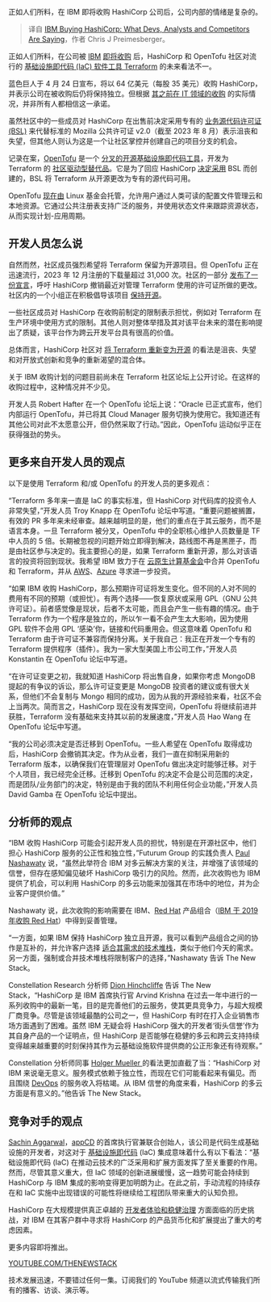 
<!--
title: IBM收购HashiCorp：开发人员、分析师和竞争对手怎么说
cover: https://cdn.thenewstack.io/media/2024/04/967925a7-hashicorp-ibm.jpg
-->

正如人们所料，在 IBM 即将收购 HashiCorp 公司后，公司内部的情绪是复杂的。

> 译自 [IBM Buying HashiCorp: What Devs, Analysts and Competitors Are Saying](https://thenewstack.io/ibm-buying-hashicorp-what-devs-analysts-and-competitors-are-saying/)，作者 Chris J Preimesberger。

正如人们所料，在公司被 [IBM](https://www.ibm.com/cloud?utm_content=inline+mention) [即将收购](https://thenewstack.io/ibm-purchases-hashicorp-for-multicloud-it-automation/) 后，HashiCorp 和 OpenTofu 社区对流行的 [基础设施即代码 (IaC) 软件工具 Terraform](https://thenewstack.io/how-to-manage-cloud-services-with-terraform/) 的未来看法不一。

蓝色巨人于 4 月 24 日宣布，将以 64 亿美元（每股 35 美元）收购 HashiCorp，并表示公司在被收购后仍将保持独立。但根据 [其之前在 IT 领域的收购](https://thenewstack.io/red-hat-ibm-acquisition-clash-of-cultures-or-best-of-both-worlds/) 的实际情况，并非所有人都相信这一承诺。

虽然社区中的一些成员对 HashiCorp 在出售前决定采用专有的 [业务源代码许可证 (BSL)](https://thenewstack.io/a-guide-to-leveraging-open-source-licensing/) 来代替标准的 Mozilla 公共许可证 v2.0（截至 2023 年 8 月）表示沮丧和失望，但其他人则认为这是一个让社区掌控并创建自己的项目分支的机会。

记录在案，[OpenTofu](https://opentofu.org/) 是一个 [分叉的开源基础设施即代码工具](https://thenewstack.io/opentofu-1-6-general-availability-open-source-infrastructure-as-code/)，开发为 Terraform 的 [社区驱动型替代品](https://thenewstack.io/opentofu-project-denies-hashicorps-allegations-of-code-theft/)。它是为了回应 HashiCorp [决定采用](https://thenewstack.io/open-source-in-numbers-the-terraform-license-change-impact-on-contribution/) BSL 而创建的，BSL 将 Terraform 从开源更改为专有的源代码可用。

OpenTofu [现在由](https://thenewstack.io/linux-foundation-joins-opentf-to-fork-for-terraform-into-opentofu/) Linux 基金会托管，允许用户通过人类可读的配置文件管理云和本地资源。它通过公共注册表支持广泛的服务，并使用状态文件来跟踪资源状态，从而实现计划-应用周期。

## 开发人员怎么说

自然而然，社区成员强烈希望将 Terraform 保留为开源项目。但 OpenTofu 正在迅速流行，2023 年 12 月注册的下载量超过 31,000 次。社区的一部分 [发布了一份宣言](https://devops.com/rebellion-against-changes-to-open-source-terraform-license-mounts/)，呼吁 HashiCorp 撤销最近对管理 Terraform 使用的许可证所做的更改。社区内的一个小组正在积极倡导该项目 [保持开源](https://thenewstack.io/new-research-shows-secure-usage-of-open-source-remains-problematic/)。

一些社区成员对 HashiCorp 在收购前制定的限制表示担忧，例如对 Terraform 在生产环境中使用方式的限制。其他人则对整体举措及其对该平台未来的潜在影响提出了质疑，该平台作为跨云开发平台具有很高的价值。

总体而言，HashiCorp 社区对 [将 Terraform 重新变为开源](https://thenewstack.io/is-community-backed-open-source-software-worth-the-risk/) 的看法是沮丧、失望和对开放式创新和竞争的重新渴望的混合体。

关于 IBM 收购计划的问题目前尚未在 Terraform 社区论坛上公开讨论。在这样的收购过程中，这种情况并不少见。

开发人员 Robert Hafter 在一个 OpenTofu 论坛上说：“Oracle 已正式宣布，他们内部运行 OpenTofu，并已将其 Cloud Manager 服务切换为使用它。我知道还有其他公司对此不太愿意公开，但仍然采取了行动。”因此，OpenTofu 运动似乎正在获得强劲的势头。

## 更多来自开发人员的观点

以下是使用 Terraform 和/或 OpenTofu 的开发人员的更多观点：

“Terraform 多年来一直是 IaC 的事实标准，但 HashiCorp 对代码库的投资令人非常失望，”开发人员 Troy Knapp 在 OpenTofu 论坛中写道。“重要问题被搁置，有效的 PR 多年来未经审查。越来越明显的是，他们的重点在于其云服务，而不是语言本身。一旦 Terraform 被分叉，OpenTofu 中的全职核心维护人员数量是 TF 中人员的 5 倍。长期被忽视的问题开始立即得到解决，路线图不再是黑匣子，而是由社区参与决定的。我主要担心的是，如果 Terraform 重新开源，那么对该语言的投资将回到现状。我希望 IBM 致力于在 [云原生计算基金会](https://cncf.io/?utm_content=inline+mention)中合并 OpenTofu 和 Terraform，并从 [AWS](https://aws.amazon.com/?utm_content=inline+mention)、[Azure](https://news.microsoft.com/?utm_content=inline+mention) 寻求进一步投资。

“如果 IBM 收购 HashiCorp，那么预期许可证将发生变化。但不同的人对不同的费用有不同的预期（或担忧）。有两个选择——恢复原状或采用 GPL（GNU 公共许可证）。前者感觉像是现状，后者不太可能，而且会产生一些有趣的情况。由于 Terraform 作为一个程序是独立的，所以乍一看不会产生太大影响，因为使用 GPL 软件不会用 GPL ‘感染’你，链接和代码重用会。但这意味着 OpenTofu 和 Terraform 由于许可证不兼容而保持分离。关于我自己：我正在开发一个专有的 Terraform 提供程序（插件）。我为一家大型美国上市公司工作，”开发人员 Konstantin 在 OpenTofu 论坛中写道。

“在许可证变更之初，我就知道 HashiCorp 将出售自身，如果你考虑 MongoDB 提起的有争议的诉讼，那么许可证变更是 MongoDB 投资者的建议或有很大关系，但他们不会复制与 Mongo 相同的成功，因为从我的开源经验来看，社区不会上当两次。简而言之，HashiCorp 现在没有发挥空间，OpenTofu 将继续前进并获胜，Terraform 没有基础来支持其以前的发展速度，”开发人员 Hao Wang 在 OpenTofu 论坛中写道。

“我的公司必须决定是否迁移到 OpenTofu。一些人希望在 OpenTofu 取得成功后，HashiCorp 会撤销其决定。作为从业者，我们一直在抑制采用新的 Terraform 版本，以确保我们在管理层对 OpenTofu 做出决定时能够迁移。对于个人项目，我已经完全迁移。迁移到 OpenTofu 的决定不会是公司范围的决定，而是团队/业务部门的决定，特别是由于我的团队不利用任何企业功能，”开发人员 David Gamba 在 OpenTofu 论坛中提出。

## 分析师的观点

“IBM 收购 HashiCorp 可能会引起开发人员的担忧，特别是在开源社区中，他们担心 HashiCorp 服务的公正性和独立性，”Futurum Group 的实践负责人 [Paul Nashawaty](https://futurumgroup.com/analyst/paul-nashawaty/) 说，“虽然此举符合 IBM 对多云解决方案的关注，并增强了该领域的信誉，但存在感知偏见破坏 HashiCorp 吸引力的风险。然而，此次收购也为 IBM 提供了机会，可以利用 HashiCorp 的多云功能来加强其在市场中的地位，并为企业客户提供价值。”

Nashawaty 说，此次收购的影响需要在 IBM、[Red Hat](https://www.openshift.com/try?utm_content=inline+mention) 产品组合（[IBM 于 2019 年收购 Red Hat](https://thenewstack.io/turning-blue-ibm-to-acquire-red-hat/)）中得到妥善管理。

“一方面，如果 IBM 保持 HashiCorp 独立且开源，我可以看到产品组合之间的协作是互补的，并允许客户选择 [适合其需求的技术堆栈](https://thenewstack.io/why-cloud-databases-need-to-be-in-your-tech-stack/)，类似于他们今天的需求。另一方面，强制或合并技术堆栈将限制客户的选择，”Nashawaty 告诉 The New Stack。

Constellation Research 分析师 [Dion Hinchcliffe](https://www.constellationr.com/users/dion-hinchcliffe) 告诉 The New Stack，“HashiCorp 是 IBM 首席执行官 Arvind Krishna 在过去一年中进行的一系列收购中的最新一笔，目的是完善他们的云服务，使其更具竞争力，与超大规模厂商竞争。尽管是该领域最酷的公司之一，但 HashiCorp 有时在打入企业销售市场方面遇到了困难。虽然 IBM 无疑会将 HashiCorp 强大的开发者‘街头信誉’作为其自身产品的一个证明点，但 HashiCorp 是否能够在稳健的多云和跨云支持持续变得越来越重要的时刻保持其作为云基础设施软件提供商的公正形象还有待观察。”

Constellation 分析师同事 [ Holger Mueller ](https://www.constellationr.com/users/holger-mueller) 的看法更加直截了当：“HashiCorp 对 IBM 来说毫无意义。服务模式依赖于独立性，而现在它们可能看起来有偏见。而且围绕 [DevOps](https://thenewstack.io/DevOps/) 的服务收入将枯竭。从 IBM 信誉的角度来看，HashiCorp 的多云方面是有意义的。”他告诉 The New Stack。

## 竞争对手的观点

[Sachin Aggarwal](https://silverjacket.mxspruce.com/637bfe22416d7996889c6fe8/l/KDq10LTXaxWAfnSCi?rn=&re=ISbvNmLslWYtdGQ6lGa3dmbpRXakVmI&sc=false)，[appCD](https://silverjacket.mxspruce.com/637bfe22416d7996889c6fe8/l/mvqspjQWISLludQ9X?rn=&re=ISbvNmLslWYtdGQ6lGa3dmbpRXakVmI&sc=false) 的首席执行官兼联合创始人，该公司是代码生成基础设施的开发者，对这对于 [基础设施即代码](https://thenewstack.io/Infrastructure-as-code/) (IaC) 集成意味着什么有以下看法：“基础设施即代码 (IaC) 在推动云技术的广泛采用和扩展方面发挥了至关重要的作用。然而，尽管其意义重大，但 IaC 领域的创新进展缓慢，这一趋势可能会持续到 HashiCorp 与 IBM 集成的影响变得更加明朗为止。在此之前，手动流程的持续存在和 IaC 实施中出现错误的可能性将继续给工程团队带来重大的认知负担。

HashiCorp 在大规模提供真正卓越的 [开发者体验和稳健治理](https://thenewstack.io/dont-sacrifice-developer-experience-for-platform-governance/) 方面面临的历史挑战，对 IBM 在其客户群中寻求将 HashiCorp 的产品货币化和扩展提出了重大的考虑因素。

更多内容即将推出。

[YOUTUBE.COM/THENEWSTACK](https://youtube.com/thenewstack?sub_confirmation=1)

技术发展迅速，不要错过任何一集。订阅我们的 YouTube 频道以流式传输我们所有的播客、访谈、演示等。